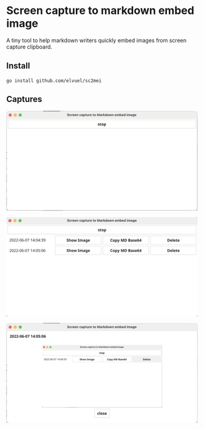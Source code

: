 # Screen capture to markdown embed image

A tiny tool to help markdown writers quickly embed images from screen capture clipboard.

## Install

```shell
go install github.com/elvuel/sc2mei
```

## Captures

![sc2mei-1](https://github.com/elvuel/sc2mei/blob/main/images/1.png?raw=true "Screen capture to markdown embed image - 1")

![sc2mei-2](https://github.com/elvuel/sc2mei/blob/main/images/2.png?raw=true "Screen capture to markdown embed image - 2")

![sc2mei-3](https://github.com/elvuel/sc2mei/blob/main/images/3.png?raw=true "Screen capture to markdown embed image - 3")
